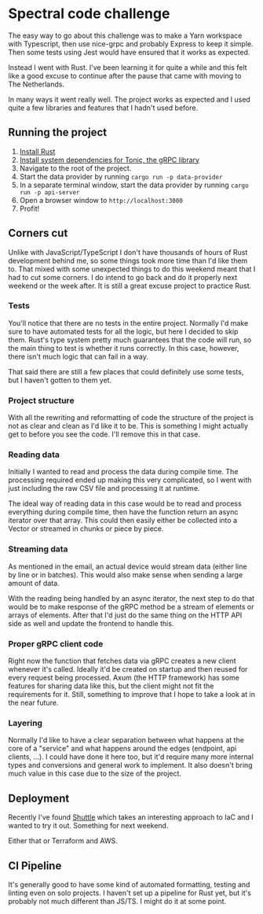 # Spectral code challenge

The easy way to go about this challenge was to make a Yarn workspace with Typescript, then use nice-grpc and probably Express to keep it simple. Then some tests using Jest would have ensured that it works as expected.

Instead I went with Rust. I've been learning it for quite a while and this felt like a good excuse to continue after the pause that came with moving to The Netherlands.

In many ways it went really well. The project works as expected and I used quite a few libraries and features that I hadn't used before.

## Running the project

1. [Install Rust](https://www.rust-lang.org/tools/install)
2. [Install system dependencies for Tonic, the gRPC library](https://github.com/hyperium/tonic)
3. Navigate to the root of the project.
4. Start the data provider by running `cargo run -p data-provider`
5. In a separate terminal window, start the data provider by running `cargo run -p api-server`
6. Open a browser window to `http://localhost:3000`
7. Profit!

## Corners cut

Unlike with JavaScript/TypeScript I don't have thousands of hours of Rust development behind me, so some things took more time than I'd like them to. That mixed with some unexpected things to do this weekend meant that I had to cut some corners. I do intend to go back and do it properly next weekend or the week after. It is still a great excuse project to practice Rust.

### Tests

You'll notice that there are no tests in the entire project. Normally I'd make sure to have automated tests for all the logic, but here I decided to skip them. Rust's type system pretty much guarantees that the code will run, so the main thing to test is whether it runs correctly. In this case, however, there isn't much logic that can fail in a way.

That said there are still a few places that could definitely use some tests, but I haven't gotten to them yet.

### Project structure

With all the rewriting and reformatting of code the structure of the project is not as clear and clean as I'd like it to be. This is something I might actually get to before you see the code. I'll remove this in that case.

### Reading data

Initially I wanted to read and process the data during compile time. The processing required ended up making this very complicated, so I went with just including the raw CSV file and processing it at runtime.

The ideal way of reading data in this case would be to read and process everything during compile time, then have the function return an async iterator over that array. This could then easily either be collected into a Vector or streamed in chunks or piece by piece.

### Streaming data

As mentioned in the email, an actual device would stream data (either line by line or in batches). This would also make sense when sending a large amount of data.

With the reading being handled by an async iterator, the next step to do that would be to make response of the gRPC method be a stream of elements or arrays of elements. After that I'd just do the same thing on the HTTP API side as well and update the frontend to handle this.

### Proper gRPC client code

Right now the function that fetches data via gRPC creates a new client whenever it's called. Ideally it'd be created on startup and then reused for every request being processed. Axum (the HTTP framework) has some features for sharing data like this, but the client might not fit the requirements for it. Still, something to improve that I hope to take a look at in the near future.

### Layering

Normally I'd like to have a clear separation between what happens at the core of a "service" and what happens around the edges (endpoint, api clients, ...). I could have done it here too, but it'd require many more internal types and conversions and general work to implement. It also doesn't bring much value in this case due to the size of the project.

## Deployment

Recently I've found [Shuttle](https://www.shuttle.rs/) which takes an interesting approach to IaC and I wanted to try it out. Something for next weekend.

Either that or Terraform and AWS.

## CI Pipeline

It's generally good to have some kind of automated formatting, testing and linting even on solo projects. I haven't set up a pipeline for Rust yet, but it's probably not much different than JS/TS. I might do it at some point.
